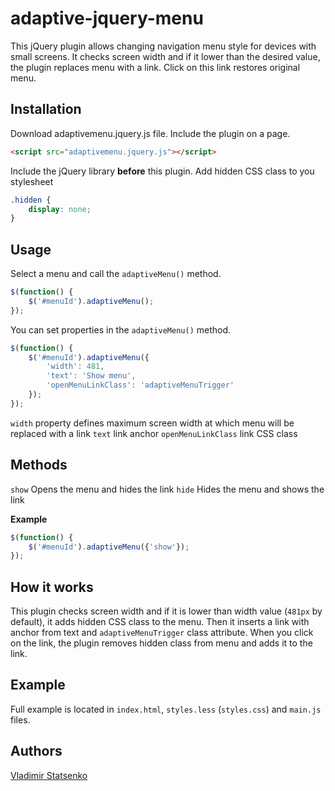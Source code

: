 adaptive-jquery-menu
====================

This jQuery plugin allows changing navigation menu style for devices with small screens. It checks screen width and if it lower than the desired value, the plugin replaces menu with a link. Click on this link restores original menu.

## Installation

Download adaptivemenu.jquery.js file.
Include the plugin on a page.

```html
<script src="adaptivemenu.jquery.js"></script>
```

Include the jQuery library **before** this plugin.
Add hidden CSS class to you stylesheet

```css
.hidden {
	display: none;
}
```

## Usage

Select a menu and call the `adaptiveMenu()` method.

```javascript
$(function() {
	$('#menuId').adaptiveMenu();
});
```

You can set properties in the `adaptiveMenu()` method. 

```javascript
$(function() {
	$('#menuId').adaptiveMenu({
		'width': 481,
		'text': 'Show menu',
		'openMenuLinkClass': 'adaptiveMenuTrigger'
	});
});
```

`width` property defines maximum screen width at which menu will be replaced with a link
`text` link anchor
`openMenuLinkClass` link CSS class

## Methods

`show` Opens the menu and hides the link
`hide` Hides the menu and shows the link

**Example**

```javascript
$(function() {
	$('#menuId').adaptiveMenu({'show'});
});
```

## How it works

This plugin checks screen width and if it is lower than width value (`481px` by default), it adds hidden CSS class to the menu. Then it inserts a link with anchor from text and `adaptiveMenuTrigger` class attribute. When you click on the link, the plugin removes hidden class from menu and adds it to the link.

## Example

Full example is located in `index.html`, `styles.less` (`styles.css`) and `main.js` files.

## Authors

[Vladimir Statsenko](https://github.com/vladimir-s)